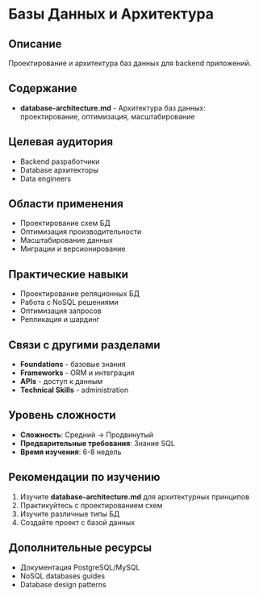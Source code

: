 # Базы Данных и Архитектура

## Описание
Проектирование и архитектура баз данных для backend приложений.

## Содержание
- **database-architecture.md** - Архитектура баз данных: проектирование, оптимизация, масштабирование

## Целевая аудитория
- Backend разработчики
- Database архитекторы
- Data engineers

## Области применения
- Проектирование схем БД
- Оптимизация производительности
- Масштабирование данных
- Миграции и версионирование

## Практические навыки
- Проектирование реляционных БД
- Работа с NoSQL решениями
- Оптимизация запросов
- Репликация и шардинг

## Связи с другими разделами
- **Foundations** - базовые знания
- **Frameworks** - ORM и интеграция
- **APIs** - доступ к данным
- **Technical Skills** - administration

## Уровень сложности
- **Сложность**: Средний → Продвинутый
- **Предварительные требования**: Знание SQL
- **Время изучения**: 6-8 недель

## Рекомендации по изучению
1. Изучите **database-architecture.md** для архитектурных принципов
2. Практикуйтесь с проектированием схем
3. Изучите различные типы БД
4. Создайте проект с базой данных

## Дополнительные ресурсы
- Документация PostgreSQL/MySQL
- NoSQL databases guides
- Database design patterns 